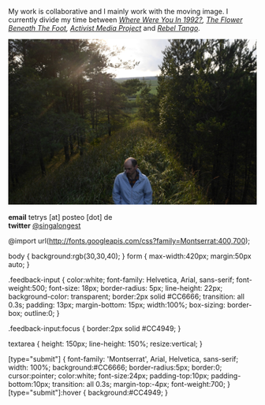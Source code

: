 My work is collaborative and I mainly work with the moving image. I currently divide my time between _[Where Were You In 1992?](http://1992.maydayrooms.org/), [The Flower Beneath The Foot](https://theflowerbeneaththefoot.com/), [Activist Media Project](https://amp.0x2620.org/)_ and _[Rebel Tango](https://www.rastko.co.uk/rebeltango/)_.
  
![](/images/quarry.jpg) 

**email** tetrys [at] posteo [dot] de  
**twitter** [@singalongest](https://twitter.com/singalongest) 

@import url(http://fonts.googleapis.com/css?family=Montserrat:400,700);

body { background:rgb(30,30,40); }
form { max-width:420px; margin:50px auto; }

.feedback-input {
  color:white;
  font-family: Helvetica, Arial, sans-serif;
  font-weight:500;
  font-size: 18px;
  border-radius: 5px;
  line-height: 22px;
  background-color: transparent;
  border:2px solid #CC6666;
  transition: all 0.3s;
  padding: 13px;
  margin-bottom: 15px;
  width:100%;
  box-sizing: border-box;
  outline:0;
}

.feedback-input:focus { border:2px solid #CC4949; }

textarea {
  height: 150px;
  line-height: 150%;
  resize:vertical;
}

[type="submit"] {
  font-family: 'Montserrat', Arial, Helvetica, sans-serif;
  width: 100%;
  background:#CC6666;
  border-radius:5px;
  border:0;
  cursor:pointer;
  color:white;
  font-size:24px;
  padding-top:10px;
  padding-bottom:10px;
  transition: all 0.3s;
  margin-top:-4px;
  font-weight:700;
}
[type="submit"]:hover { background:#CC4949; }
       
        
         
         
